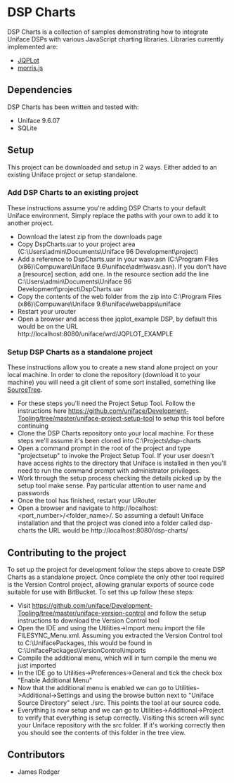 # DSP Charts #

DSP Charts is a collection of samples demonstrating how to integrate Uniface DSPs with various JavaScript charting libraries. Libraries currently implemented are:

 * [JQPLot](http://www.jqplot.com/)
 * [morris.js](http://morrisjs.github.io/morris.js/)

## Dependencies ##

DSP Charts has been written and tested with:

 * Uniface 9.6.07
 * SQLite

## Setup ##

This project can be downloaded and setup in 2 ways. Either added to an existing Uniface project or setup standalone.

### Add DSP Charts to an existing project ###
These instructions assume you're adding DSP Charts to your default Uniface environment. Simply replace the paths with your own to add it to another project.

 * Download the latest zip from the downloads page
 * Copy DspCharts.uar to your project area (C:\\Users\\admin\\Documents\\Uniface 96 Development\\project)
 * Add a reference to DspCharts.uar in your wasv.asn (C:\\Program Files (x86)\\Compuware\\Uniface 9.6\\uniface\\adm\\wasv.asn). If you don't have a [resource] section, add one. In the resource section add the line C:\\Users\\admin\\Documents\\Uniface 96 Development\\project\\DspCharts.uar
 * Copy the contents of the web folder from the zip into C:\Program Files (x86)\Compuware\Uniface 9.6\uniface\webapps\uniface
 * Restart your urouter
 * Open a browser and access thee jqplot_example DSP, by default this would be on the URL http://localhost:8080/uniface/wrd/JQPLOT_EXAMPLE

### Setup DSP Charts as a standalone project ###
These instructions allow you to create a new stand alone project on your local machine. In order to clone the repository (download it to your machine) you will need a git client of some sort installed, something like [SourceTree](https://www.sourcetreeapp.com/).

 * For these steps you'll need the Project Setup Tool. Follow the instructions here https://github.com/uniface/Development-Tooling/tree/master/uniface-project-setup-tool to setup this tool before continuing
 * Clone the DSP Charts repository onto your local machine. For these steps we'll assume it's been cloned into C:\Projects\dsp-charts
 * Open a command prompt in the root of the project and type "projectsetup" to invoke the Project Setup Tool. If your user doesn't have access rights to the directory that Uniface is installed in then you'll need to run the command prompt with administrator privileges.
 * Work through the setup process checking the details picked up by the setup tool make sense. Pay particular attention to user name and passwords
 * Once the tool has finished, restart your URouter
 * Open a browser and navigate to http://localhost:<port_number>/<folder_name>/. So assuming a default Uniface installation and that the project was cloned into a folder called dsp-charts the URL would be http://localhost:8080/dsp-charts/

## Contributing to the project ##

To set up the project for development follow the steps above to create DSP Charts as a standalone project. Once complete the only other tool required is the Version Control project, allowing granular exports of source code suitable for use with BitBucket. To set this up follow these steps:

 * Visit https://github.com/uniface/Development-Tooling/tree/master/uniface-version-control and follow the setup instructions to download the Version Control tool
 * Open the IDE and using the Utilities->Import menu import the file FILESYNC_Menu.xml. Assuming you extracted the Version Control tool to C:\\UnifacePackages, this would be found in C:\\UnifacePackages\\VersionControl\\imports
 * Compile the additional menu, which will in turn compile the menu we just imported
 * In the IDE go to Utilities->Preferences->General and tick the check box "Enable Additional Menu"
 * Now that the additional menu is enabled we can go to Utilities->Additional->Settings and using the browse button next to "Uniface Source Directory" select ./src. This points the tool at our source code.
 * Everything is now setup and we can go to Utilities->Additional->Project to verify that everything is setup correctly. Visiting this screen will sync your Uniface repository with the src folder. If it's working correctly then you should see the contents of this folder in the tree view.

## Contributors ##

* James Rodger
